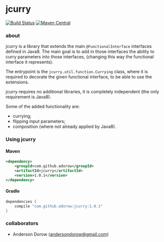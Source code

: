 jcurry 
========

[![Build Status](https://travis-ci.org/adorow/jcurry.svg?branch=master)](https://travis-ci.org/adorow/jcurry) 
[![Maven Central](https://img.shields.io/maven-central/v/com.github.adorow/jcurry.svg?label=version)](http://search.maven.org/#search%7Cga%7C1%7Ca%3A%22jcurry%22)

### about

jcurry is a library that extends the main `@FunctionalInterface` interfaces defined in Java8.
The main goal is to add in those interfaces the ability to curry parameters into those interfaces,
(changing this way the functional interface it represents).

The entrypoint is the `jcurry.util.function.Currying` class, where it is required to decorate the given functional interface, to be able to use the extensions.

jcurry requires no additional libraries, it is completely independent (the only requirement is Java8).

Some of the added functionality are:
- currying;
- flipping input parameters;
- composition (where not already applied by Java8).

### Using jcurry
#### Maven
```xml
<dependency>
    <groupId>com.github.adorow</groupId>
    <artifactId>jcurry</artifactId>
    <version>1.0.1</version>
</dependency>
```

#### Gradle
```groovy
dependencies {
    compile "com.github.adorow:jcurry:1.0.1"
}
```

### collaborators
- Anderson Dorow (andersondorow@gmail.com)
